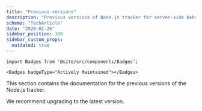 ```yaml
---
title: "Previous versions"
description: "Previous versions of Node.js tracker for server-side behavioral event collection."
schema: "TechArticle"
date: "2020-02-26"
sidebar_position: 300
sidebar_custom_props:
  outdated: true
---
```


```mdx-code-block
import Badges from '@site/src/components/Badges';

<Badges badgeType="Actively Maintained"></Badges>
```

This section contains the documentation for the previous versions of the Node.js tracker.

We recommend upgrading to the latest version.
